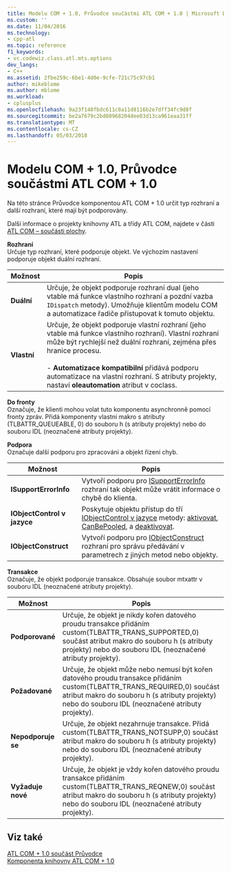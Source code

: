 ```yaml
---
title: Modelu COM + 1.0, Průvodce součástmi ATL COM + 1.0 | Microsoft Docs
ms.custom: ''
ms.date: 11/04/2016
ms.technology:
- cpp-atl
ms.topic: reference
f1_keywords:
- vc.codewiz.class.atl.mts.options
dev_langs:
- C++
ms.assetid: 2fbe259c-6be1-4d0e-9cfe-721c75c97cb1
author: mikeblome
ms.author: mblome
ms.workload:
- cplusplus
ms.openlocfilehash: 9a23f148fbdc611c8a11d8116b2e7dff34fc9d8f
ms.sourcegitcommit: be2a7679c2bd80968204dee03d13ca961eaa31ff
ms.translationtype: MT
ms.contentlocale: cs-CZ
ms.lasthandoff: 05/03/2018
---
```

# <a name="com-10-atl-com-10-component-wizard"></a>Modelu COM + 1.0, Průvodce součástmi ATL COM + 1.0
Na této stránce Průvodce komponentou ATL COM + 1.0 určit typ rozhraní a další rozhraní, které mají být podporovány.  
  
 Další informace o projekty knihovny ATL a třídy ATL COM, najdete v části [ATL COM – součásti plochy](../../atl/atl-com-desktop-components.md).  
  
 **Rozhraní**  
 Určuje typ rozhraní, které podporuje objekt. Ve výchozím nastavení podporuje objekt duální rozhraní.  
  
|Možnost|Popis|  
|------------|-----------------|  
|**Duální**|Určuje, že objekt podporuje rozhraní dual (jeho vtable má funkce vlastního rozhraní a pozdní vazba `IDispatch` metody). Umožňuje klientům modelu COM a automatizace řadiče přistupovat k tomuto objektu.|  
|**Vlastní**|Určuje, že objekt podporuje vlastní rozhraní (jeho vtable má funkce vlastního rozhraní). Vlastní rozhraní může být rychlejší než duální rozhraní, zejména přes hranice procesu.<br /><br /> -   **Automatizace kompatibilní** přidává podporu automatizace na vlastní rozhraní. S atributy projekty, nastaví **oleautomation** atribut v coclass.|  
  
 **Do fronty**  
 Označuje, že klienti mohou volat tuto komponentu asynchronně pomocí fronty zpráv. Přidá komponenty vlastní makro s atributy (TLBATTR_QUEUEABLE, 0) do souboru h (s atributy projekty) nebo do souboru IDL (neoznačené atributy projekty).  
  
 **Podpora**  
 Označuje další podporu pro zpracování a objekt řízení chyb.  
  
|Možnost|Popis|  
|------------|-----------------|  
|**ISupportErrorInfo**|Vytvoří podporu pro [ISupportErrorInfo](../../atl/reference/isupporterrorinfoimpl-class.md) rozhraní tak objekt může vrátit informace o chybě do klienta.|  
|**IObjectControl v jazyce**|Poskytuje objektu přístup do tří [IObjectControl v jazyce](http://msdn.microsoft.com/library/windows/desktop/ms686474) metody: [aktivovat](http://msdn.microsoft.com/library/windows/desktop/ms681303), [CanBePooled](http://msdn.microsoft.com/library/windows/desktop/ms684322), a [deaktivovat](http://msdn.microsoft.com/library/windows/desktop/ms687094).|  
|**IObjectConstruct**|Vytvoří podporu pro [IObjectConstruct](http://msdn.microsoft.com/library/windows/desktop/ms680583) rozhraní pro správu předávání v parametrech z jiných metod nebo objekty.|  
  
 **Transakce**  
 Označuje, že objekt podporuje transakce. Obsahuje soubor mtxattr v souboru IDL (neoznačené atributy projekty).  
  
|Možnost|Popis|  
|------------|-----------------|  
|**Podporované**|Určuje, že objekt je nikdy kořen datového proudu transakce přidáním custom(TLBATTR_TRANS_SUPPORTED,0) součást atribut makro do souboru h (s atributy projekty) nebo do souboru IDL (neoznačené atributy projekty).|  
|**Požadované**|Určuje, že objekt může nebo nemusí být kořen datového proudu transakce přidáním custom(TLBATTR_TRANS_REQUIRED,0) součást atribut makro do souboru h (s atributy projekty) nebo do souboru IDL (neoznačené atributy projekty).|  
|**Nepodporuje se**|Určuje, že objekt nezahrnuje transakce. Přidá custom(TLBATTR_TRANS_NOTSUPP,0) součást atribut makro do souboru h (s atributy projekty) nebo do souboru IDL (neoznačené atributy projekty).|  
|**Vyžaduje nové**|Určuje, že objekt je vždy kořen datového proudu transakce přidáním custom(TLBATTR_TRANS_REQNEW,0) součást atribut makro do souboru h (s atributy projekty) nebo do souboru IDL (neoznačené atributy projekty).|  
  
## <a name="see-also"></a>Viz také  
 [ATL COM + 1.0 součást Průvodce](../../atl/reference/atl-com-plus-1-0-component-wizard.md)   
 [Komponenta knihovny ATL COM + 1.0](../../atl/reference/adding-an-atl-com-plus-1-0-component.md)


